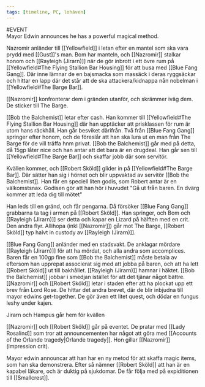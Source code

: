 ```yaml
---
tags: [timeline, PC, loháven]
---
```

#EVENT 
<span  
class='ob-timelines'  
data-date='1344-1-13'  
data-title='Mayor Edwins Event'  
data-class='orange'  
data-img = 'Images/Banquet.jpg'  
data-type='range'>  
Mayor Edwin announces he has a powerful magical method.
</span>

Nazromir anländer till [[Yellowfield]] i letan efter en mantel som ska vara prydd med [[Gust]]'s man. Bom har manteln, och [[Nazromir]] stalkar honom och [[Rayleigh (Jirarn)]] när de gör inbrott i ett övre rum på [[Yellowfield#The Flying Stallion Bar Housing]] för att busa med [[Blue Fang Gang]]. Där inne lämnar de en bajsmacka som massäck i deras ryggsäckar och hittar en lapp där det står att de ska attackera/kidnappa nån nobelman i [[Yellowfield#The Barge Bar]]. 

[[Nazromir]] konfronterar dem i gränden utanför, och skrämmer iväg dem. De sticker till The Barge. 

[[Bob the Balchemist]] letar efter cash. Han kommer till [[Yellowfield#The Flying Stallion Bar Housing]] där han upptäcker att prisklassen för rum är utom hans räckhåll. Han går besviket därifrån. Två från [[Blue Fang Gang]] springer efter honom, och de föreslår att han ska lura ut en man från The Barge för de vill träffa hnm privat. [[Bob the Balchemist]] går med på detta, då 15gp låter nice och han antar att det bara är en drugdeal. Han går sen till [[Yellowfield#The Barge Bar]] och skaffar jobb där som servitör. 

Kvällen kommer, och [[Robert Sköld]] glider in på [[Yellowfield#The Barge Bar]]. Där sätter han sig i hörnet och blir uppvaktad av servitör [[Bob the Balchemist]]. Han får en speciell liten godis, som Robert antar är en välkomstsnax. Godisen gör att han hör i huvudet "Gå ut från baren. En dvärg kommer att leda dig till mötet"

Han leds till en gränd, och får pengarna. Då försöker [[Blue Fang Gang]] grabbarna ta tag i armen på [[Robert Sköld]]. Han springer, och Bom och [[Rayleigh (Jirarn)]] ser detta och kapar en Lizard på hälften med en crit. Den andra flyr. Allihopa (inkl [[Nazromir]]) går mot The Barge, [[Robert Sköld]] typ halvt in custody av [[Rayleigh (Jirarn)]]. 

[[Blue Fang Gang]] anländer med en stadsvakt. De anklagar mördare [[Rayleigh (Jirarn)]] för att ha mördat, och alla andra som accomplices. Baren får en 100gp fine som [[Bob the Balchemist]] måste betala av eftersom han upprepat associerat sig med att jobba på baren, och att ha lett [[Robert Sköld]] ut till bakhållet. [[Rayleigh (Jirarn)]] hamnar i häktet. [[Bob the Balchemist]] jobbar i smedjan istället för att det tjänar något bättre. [[Nazromir]] och [[Robert Sköld]] letar i staden efter att ha plockat upp ett brev från Lord Rose. De hittar det andra brevet, där de blir inbjudna till mayor edwins get-together. De gör även ett litet quest, och dödar en fungus leshy under kajen. 

Jirarn och Hampus går hem för kvällen

[[Nazromir]] och [[Robert Sköld]] går på eventet. De pratar med [[Lady Rosalind]] som tror att announcementen har något att göra med [[Accounts of the Orlande tragedy|Orlande tragedy]]. Hon gillar [[Nazromir]] (impression crit). 

Mayor edwin announcar att han har en ny metod för att skaffa magic items, som han ska demonstrera. Efter så nämner [[Robert Sköld]] att han är en kapabel läkare, och är duktig på sjukdomar. De får följa med på expiditionen till [[Smallcrest]].
